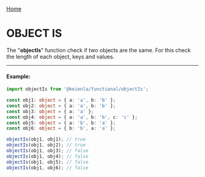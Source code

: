 [Home](./../../README.md)

# OBJECT IS

The "**objectIs**" function check if two objects are the same. For this check the length of each object, keys and values.

---

#### Example:

```typescript
import objectIs from '@keienla/functional/objectIs';

const obj1: object = { a: 'a', b: 'b' };
const obj2: object = { a: 'a', b: 'b' };
const obj3: object = { a: 'a' };
const obj4: object = { a: 'a', b: 'b', c: 'c' };
const obj5: object = { a: 'b', b: 'a' };
const obj6: object = { b: 'b', a: 'a' };

objectIs(obj1, obj1); // true
objectIs(obj1, obj2); // true
objectIs(obj1, obj3); // false
objectIs(obj1, obj4); // false
objectIs(obj1, obj5); // false
objectIs(obj1, obj6); // false
```
